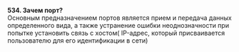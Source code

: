 **534. Зачем порт?**  
Основным предназначением портов является прием и передача данных определенного вида, а также устранение ошибки неоднозначности при попытке установить связь с хостом(  IP-адрес, который присваивается пользователю для его идентификации в сети)
